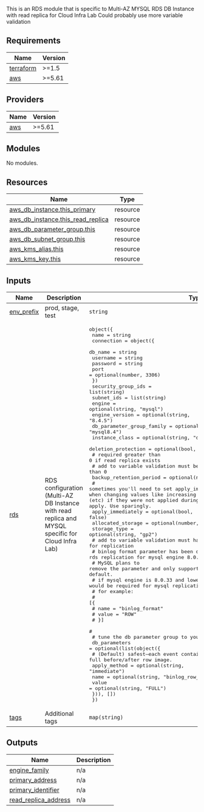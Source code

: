 
This is an RDS module that is specific to Multi-AZ MYSQL RDS DB Instance with read replica for Cloud Infra Lab
Could probably use more variable validation

## Requirements

| Name | Version |
|------|---------|
| <a name="requirement_terraform"></a> [terraform](#requirement\_terraform) | >=1.5 |
| <a name="requirement_aws"></a> [aws](#requirement\_aws) | >=5.61 |

## Providers

| Name | Version |
|------|---------|
| <a name="provider_aws"></a> [aws](#provider\_aws) | >=5.61 |

## Modules

No modules.

## Resources

| Name | Type |
|------|------|
| [aws_db_instance.this_primary](https://registry.terraform.io/providers/hashicorp/aws/latest/docs/resources/db_instance) | resource |
| [aws_db_instance.this_read_replica](https://registry.terraform.io/providers/hashicorp/aws/latest/docs/resources/db_instance) | resource |
| [aws_db_parameter_group.this](https://registry.terraform.io/providers/hashicorp/aws/latest/docs/resources/db_parameter_group) | resource |
| [aws_db_subnet_group.this](https://registry.terraform.io/providers/hashicorp/aws/latest/docs/resources/db_subnet_group) | resource |
| [aws_kms_alias.this](https://registry.terraform.io/providers/hashicorp/aws/latest/docs/resources/kms_alias) | resource |
| [aws_kms_key.this](https://registry.terraform.io/providers/hashicorp/aws/latest/docs/resources/kms_key) | resource |

## Inputs

| Name | Description | Type | Default | Required |
|------|-------------|------|---------|:--------:|
| <a name="input_env_prefix"></a> [env\_prefix](#input\_env\_prefix) | prod, stage, test | `string` | n/a | yes |
| <a name="input_rds"></a> [rds](#input\_rds) | RDS configuration (Multi-AZ DB Instance with read replica and MYSQL specific for Cloud Infra Lab) | <pre>object({<br/>    name = string<br/>    connection = object({<br/>      db_name  = string<br/>      username = string<br/>      password = string<br/>      port     = optional(number, 3306)<br/>    })<br/>    security_group_ids        = list(string)<br/>    subnet_ids                = list(string)<br/>    engine                    = optional(string, "mysql")<br/>    engine_version            = optional(string, "8.4.5")<br/>    db_parameter_group_family = optional(string, "mysql8.4")<br/>    instance_class            = optional(string, "db.t3.micro")<br/>    deletion_protection       = optional(bool, true)<br/>    # required greater than 0 if read replica exists<br/>    # add to variable validation must be more than 0<br/>    backup_retention_period = optional(number, 7)<br/>    # sometimes you'll need to set apply_immediately to true on the primary DB when changing values like increasing backup_retention_period from 0 to 7 (etc) if they were not applied during init. Then set back to false after apply. Use sparingly.<br/>    apply_immediately = optional(bool, false)<br/>    allocated_storage = optional(number, 20)<br/>    storage_type      = optional(string, "gp2")<br/>    # add to variable validation must have this for replication<br/>    # binlog format parameter has been deprecated for rds replication for mysql engine 8.0.34+ and 8.4.0<br/>    # MySQL plans to remove the parameter and only support row-based replication by default.<br/>    # if mysql engine is 8.0.33 and lower then a binlog_format would be required for mysql replication<br/>    # for example:<br/>    # [{<br/>    #   name  = "binlog_format"<br/>    #   value = "ROW"<br/>    # }]<br/>    #<br/>    # tune the db parameter group to your db needs<br/>    db_parameters = optional(list(object({<br/>      # (Default) safest—each event contains full before/after row image.<br/>      apply_method = optional(string, "immediate")<br/>      name         = optional(string, "binlog_row_image")<br/>      value        = optional(string, "FULL")<br/>    })), [])<br/>  })</pre> | n/a | yes |
| <a name="input_tags"></a> [tags](#input\_tags) | Additional tags | `map(string)` | `{}` | no |

## Outputs

| Name | Description |
|------|-------------|
| <a name="output_engine_family"></a> [engine\_family](#output\_engine\_family) | n/a |
| <a name="output_primary_address"></a> [primary\_address](#output\_primary\_address) | n/a |
| <a name="output_primary_identifier"></a> [primary\_identifier](#output\_primary\_identifier) | n/a |
| <a name="output_read_replica_address"></a> [read\_replica\_address](#output\_read\_replica\_address) | n/a |
